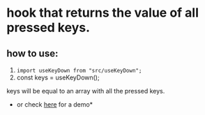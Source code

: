 # hook that returns the value of all pressed keys.

## how to use:

1. `import useKeyDown from "src/useKeyDown";`
2. const keys = useKeyDown();

keys will be equal to an array with all the pressed keys.

- or check [here](https://codesandbox.io/s/y0lxjr6j59) for a demo\*
